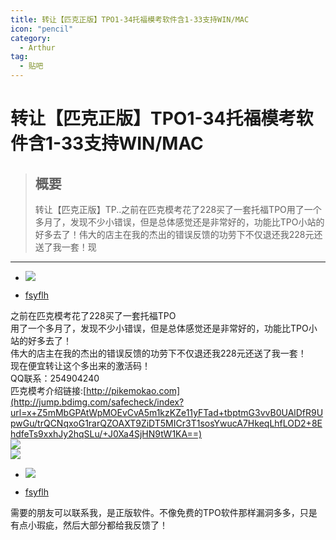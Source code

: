 ```yaml
---
title: 转让【匹克正版】TPO1-34托福模考软件含1-33支持WIN/MAC
icon: "pencil"
category:
  - Arthur
tag:
  - 贴吧
---
```


# 转让【匹克正版】TPO1-34托福模考软件含1-33支持WIN/MAC

> ## 概要
> 转让【匹克正版】TP..之前在匹克模考花了228买了一套托福TPO用了一个多月了，发现不少小错误，但是总体感觉还是非常好的，功能比TPO小站的好多去了！伟大的店主在我的杰出的错误反馈的功劳下不仅退还我228元还送了我一套！现

---
-   [![](https://himg.bdimg.com/sys/portrait/item/tb.1.b9fc0bd1.TJykhab2yC352vX_pOgzGQ)](https://tieba.baidu.com/home/main?id=tb.1.b9fc0bd1.TJykhab2yC352vX_pOgzGQ&fr=pb&ie=utf-8)
    
-   [fsyflh](https://tieba.baidu.com/home/main?id=tb.1.b9fc0bd1.TJykhab2yC352vX_pOgzGQ&fr=pb&ie=utf-8)

之前在匹克模考花了228买了一套托福TPO  
用了一个多月了，发现不少小错误，但是总体感觉还是非常好的，功能比TPO小站的好多去了！  
伟大的店主在我的杰出的错误反馈的功劳下不仅退还我228元还送了我一套！  
现在便宜转让这个多出来的激活码！  
QQ联系：254904240  
匹克模考介绍链接:[http://pikemokao.com](http://jump.bdimg.com/safecheck/index?url=x+Z5mMbGPAtWpMOEvCvA5m1kzKZe11yFTad+tbptmG3vvB0UAlDfR9UpwGu/trQCNqxoG1rarQZOAXT9ZiDT5MICr3T1sosYwucA7HkeqLhfLOD2+8EhdfeTs9xxhJy2hqSLu/+J0Xa4SjHN9tW1KA==)  
![](https://pan.4a1801.life/d/Onedrive-4A1801/%E4%B8%AA%E4%BA%BA%E5%BB%BA%E7%AB%99/assets/Tieba/fee23a87e950352a8ccf5f645043fbf2b3118bc5.jpg)  
![](https://pan.4a1801.life/d/Onedrive-4A1801/%E4%B8%AA%E4%BA%BA%E5%BB%BA%E7%AB%99/assets/Tieba/c8e2d7ca7bcb0a46dcb1f1556863f6246a60afd8.jpg)  

  


-   [![](https://himg.bdimg.com/sys/portrait/item/tb.1.b9fc0bd1.TJykhab2yC352vX_pOgzGQ)](https://tieba.baidu.com/home/main?id=tb.1.b9fc0bd1.TJykhab2yC352vX_pOgzGQ&fr=pb&ie=utf-8)
    
-   [fsyflh](https://tieba.baidu.com/home/main?id=tb.1.b9fc0bd1.TJykhab2yC352vX_pOgzGQ&fr=pb&ie=utf-8)

需要的朋友可以联系我，是正版软件。不像免费的TPO软件那样漏洞多多，只是有点小瑕疵，然后大部分都给我反馈了！
